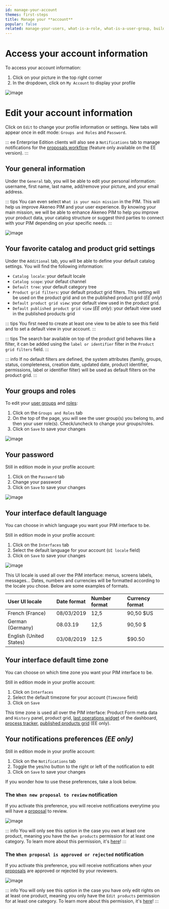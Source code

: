 ```yaml
---
id: manage-your-account
themes: first-steps
title: Manage your **account**
popular: false
related: manage-your-users, what-is-a-role, what-is-a-user-group, build-your-user-roles, build-your-user-groups, workflow
---
```


# Access your account information

To access your account information:
1.  Click on your picture in the top right corner
2.  In the dropdown, click on `My Account` to display your profile

![image](../img/Dashboard_DropdownMenuUser.png)

# Edit your account information

Click on `Edit` to change your profile information or settings. New tabs will appear once in edit mode: `Groups and Roles` and `Password`.

::: ee
Enterprise Edition clients will also see a `Notifications` tab to manage notifications for the [proposals workflow](proposals-workflow.html) (feature only available on the EE version).
:::

## Your general information

Under the `General` tab, you will be able to edit your personal information: username, first name, last name, add/remove your picture, and your email address. 

::: tips
You can even select `What is your main mission` in the PIM. This will help us improve Akeneo PIM and your user experience. 
By knowing your main mission, we will be able to enhance Akeneo PIM to help you improve your product data, your catalog structure or suggest third parties to connect with your PIM depending on your specific needs.
:::

![image](../img/System_users_Profil_edit.png)

## Your favorite catalog and product grid settings

Under the `Additional` tab, you will be able to define your default catalog settings. You will find the following information:
- `Catalog locale`: your default locale
- `Catalog scope`: your defaut channel
- `Default tree`: your default category tree
- `Product grid filters`: your default product grid filters. This setting will be used on the product grid and on the published product grid (_EE only_)
- `Default product grid view`: your default view used in the product grid.
- `Default published product grid view` (_EE only_): your default view used in the published products grid

::: tips
You first need to create at least one view to be able to see this field and to set a default view in your account.
:::

::: tips
The search bar available on top of the product grid behaves like a filter, it can be added using the `label or identifier` filter in the `Product grid filters` field.
:::

::: info
If no default filters are defined, the system attributes (family, groups, status, completeness, creation date, updated date, product identifier, permissions, label or identifier filter) will be used as default filters on the product grid.
:::

## Your groups and roles

To edit your [user groups](what-is-a-user-group.html) and [roles](what-is-a-role.html):
1. Click on the `Groups and Roles` tab
1. On the top of the page, you will see the user group(s) you belong to, and then your user role(s). Check/uncheck to change your groups/roles.
2. Click on `Save` to save your changes

![image](../img/System_users_Profil_edit_grpandroles2.png)

## Your password

Still in edition mode in your profile account:
1.  Click on the `Password` tab
2.  Change your password
3.  Click on `Save` to save your changes

![image](../img/System_users_Profil_edit_password.png)

## Your interface default language

You can choose in which language you want your PIM interface to be.

Still in edition mode in your profile account:
1.  Click on the `Interfaces` tab
2.  Select the default language for your account (`UI locale` field)
3.  Click on `Save` to save your changes

![image](../img/System_users_Profil_edit_interfaces.png)

This UI locale is used all over the PIM interface: menus, screens labels, messages… Dates, numbers and currencies will be formatted according to the locale you chose. Below are some examples of formats.

| User UI locale | Date format | Number format | Currency format     |
|:--------------|:----------------|:------------------|:-------------|
| French (France)  | 08/03/2019      | 12,5       | 90,50 $US        |
| German (Germany)  | 08.03.19        | 12,5        | 90,50 $        |
| English (United States) | 03/08/2019 | 12.5    | $90.50            |

## Your interface default time zone

You can choose on which time zone you want your PIM interface to be.

Still in edition mode in your profile account:
1.  Click on `Interfaces`
2.  Select the default timezone for your account (`Timezone` field)
3.  Click on `Save`

This time zone is used all over the PIM interface: Product Form meta data and `History` panel, product grid, [last operations widget](discover-the-dashboard.html#last-operations) of the dashboard, [process tracker](monitor-jobs.html#what-can-you-find-in-a-job-detail), [published products grid](how-to-manage-my-publications.html#view-the-published-products) (EE only).

## Your notifications preferences _(EE only)_

Still in edition mode in your profile account:
1. Click on the `Notifications` tab
2. Toggle the yes/no button to the right or left of the notification to edit
3.  Click on `Save` to save your changes

If you wonder how to use these preferences, take a look below.

### The `When new proposal to review` notification

If you activate this preference, you will receive notifications everytime you will have a [proposal](proposals-workflow.html) to review.

![image](../img/System_users_Profil_edit_notifs.png)

::: info
You will only see this option in the case you own at least one product, meaning you have the `Own products` permission for at least one category. To learn more about this permission, it's [here](access-rights-on-products.html)!
:::

### The `When proposal is approved or rejected` notification

If you activate this preference, you will receive notifications when your [proposals](proposals-workflow.html) are approved or rejected by your reviewers.

![image](../img/System_users_Profil_edit_notifs2.png)

::: info
You will only see this option in the case you have only edit rights on at least one product, meaning you only have the `Edit products` permission for at least one category. To learn more about this permission, it's [here](access-rights-on-products.html)!
:::
